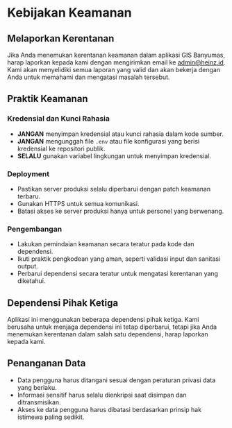 # Kebijakan Keamanan

## Melaporkan Kerentanan

Jika Anda menemukan kerentanan keamanan dalam aplikasi GIS Banyumas, harap laporkan kepada kami dengan mengirimkan email ke [admin@heinz.id](mailto:admin@heinz.id). Kami akan menyelidiki semua laporan yang valid dan akan bekerja dengan Anda untuk memahami dan mengatasi masalah tersebut.

## Praktik Keamanan

### Kredensial dan Kunci Rahasia

- **JANGAN** menyimpan kredensial atau kunci rahasia dalam kode sumber.
- **JANGAN** mengunggah file `.env` atau file konfigurasi yang berisi kredensial ke repositori publik.
- **SELALU** gunakan variabel lingkungan untuk menyimpan kredensial.

### Deployment

- Pastikan server produksi selalu diperbarui dengan patch keamanan terbaru.
- Gunakan HTTPS untuk semua komunikasi.
- Batasi akses ke server produksi hanya untuk personel yang berwenang.

### Pengembangan

- Lakukan pemindaian keamanan secara teratur pada kode dan dependensi.
- Ikuti praktik pengkodean yang aman, seperti validasi input dan sanitasi output.
- Perbarui dependensi secara teratur untuk mengatasi kerentanan yang diketahui.

## Dependensi Pihak Ketiga

Aplikasi ini menggunakan beberapa dependensi pihak ketiga. Kami berusaha untuk menjaga dependensi ini tetap diperbarui, tetapi jika Anda menemukan kerentanan dalam salah satu dependensi, harap laporkan kepada kami.

## Penanganan Data

- Data pengguna harus ditangani sesuai dengan peraturan privasi data yang berlaku.
- Informasi sensitif harus selalu dienkripsi saat disimpan dan ditransmisikan.
- Akses ke data pengguna harus dibatasi berdasarkan prinsip hak istimewa paling sedikit. 